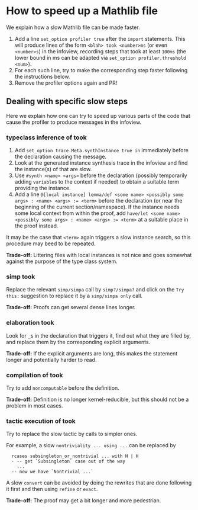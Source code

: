 # How to speed up a Mathlib file

We explain how a slow Mathlib file can be made faster.

1. Add a line `set_option profiler true` after the `import` statements.
   This will produce lines of the form `<blah> took <number>ms` (or even `<number>s`)
   in the infoview, recording steps that took at least `100ms` (the lower bound in ms
   can be adapted via `set_option profiler.threshold <num>`).
2. For each such line, try to make the corresponding step faster following the
   instructions below.
3. Remove the profiler options again and PR!

## Dealing with specific slow steps

Here we explain how one can try to speed up various parts of the code that cause
the profiler to produce messages in the infoview.

### typeclass inference of <name> took <a long time>

1. Add `set_option trace.Meta.synthInstance true in` immediately before the declaration
   causing the message.
2. Look at the generated instance synthesis trace in the infoview and find the instance(s)
   of <name> that are slow.
3. Use `#synth <name> <args>` before the declaration (possibly temporarily adding `variable`s
   to the context if needed) to obtain a suitable term providing the instance.
4. Add a line
   `@[local instance] lemma/def <some name> <possibly some args> : <name> <args> := <term>`
   before the declaration (or near the beginning of the current section/namespace).
   If the instance needs some local context from within the proof, add
   `have/let <some name> <possibly some args> : <name> <args> := <term>` at a suitable
   place in the proof instead.

It may be the case that `<term>` again triggers a slow instance search, so this procedure
may beed to be repeated.

**Trade-off:** Littering files with local instances is not nice and goes somewhat against
the purpose of the type class system.

### simp took <a long time>

Replace the relevant `simp/simpa` call by `simp?/simpa?` and click on the `Try this:`
suggestion to replace it by a `simp/simpa only` call.

**Trade-off:** Proofs can get several dense lines longer.

### elaboration took <a long time>

Look for `_`s in the declaration that triggers it, find out what they are filled by,
and replace them by the corresponding explicit arguments.

**Trade-off:** If the explicit arguments are long, this makes the statement longer
and potentially harder to read.

### compilation of <name> took <a long time>

Try to add `noncomputable` before the definition.

**Trade-off:** Definition is no longer kernel-reducible, but this should not be a
problem in most cases.

### tactic execution of <tactic> took <a long time>

Try to replace the slow tactic by calls to simpler ones.

For example, a slow `nontriviality ... using ...` can be replaced by
```lean
  rcases subsingleton_or_nontrivial ... with H | H
  · -- get `Subsingleton` case out of the way
    ...
  -- now we have `Nontrivial ...`
```

A slow `convert` can be avoided by doing the rewrites that are done following it
first and then using `refine` or `exact`.

**Trade-off:** The proof may get a bit longer and more pedestrian.
